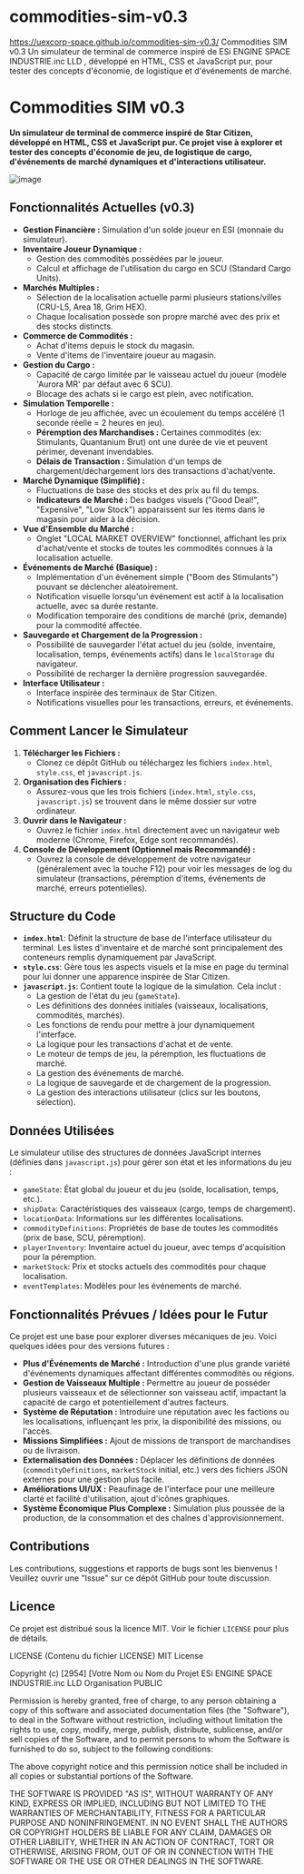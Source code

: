 # commodities-sim-v0.3
https://uexcorp-space.github.io/commodities-sim-v0.3/
 Commodities SIM v0.3 Un simulateur de terminal de commerce inspiré de ESi ENGINE SPACE INDUSTRIE.inc LLD , développé en HTML, CSS et JavaScript pur, pour tester des concepts d'économie, de logistique et d'événements de marché.


 # Commodities SIM v0.3

**Un simulateur de terminal de commerce inspiré de Star Citizen, développé en HTML, CSS et JavaScript pur. Ce projet vise à explorer et tester des concepts d'économie de jeu, de logistique de cargo, d'événements de marché dynamiques et d'interactions utilisateur.**

![image](https://github.com/user-attachments/assets/5f888b29-4d20-4075-a2bc-f41e3097dc01)
 <!-- Remplacez par une capture d'écran à jour de votre v0.3 si disponible -->

## Fonctionnalités Actuelles (v0.3)

*   **Gestion Financière :** Simulation d'un solde joueur en ESI (monnaie du simulateur).
*   **Inventaire Joueur Dynamique :**
    *   Gestion des commodités possédées par le joueur.
    *   Calcul et affichage de l'utilisation du cargo en SCU (Standard Cargo Units).
*   **Marchés Multiples :**
    *   Sélection de la localisation actuelle parmi plusieurs stations/villes (CRU-L5, Area 18, Grim HEX).
    *   Chaque localisation possède son propre marché avec des prix et des stocks distincts.
*   **Commerce de Commodités :**
    *   Achat d'items depuis le stock du magasin.
    *   Vente d'items de l'inventaire joueur au magasin.
*   **Gestion du Cargo :**
    *   Capacité de cargo limitée par le vaisseau actuel du joueur (modèle 'Aurora MR' par défaut avec 6 SCU).
    *   Blocage des achats si le cargo est plein, avec notification.
*   **Simulation Temporelle :**
    *   Horloge de jeu affichée, avec un écoulement du temps accéléré (1 seconde réelle = 2 heures en jeu).
    *   **Péremption des Marchandises :** Certaines commodités (ex: Stimulants, Quantanium Brut) ont une durée de vie et peuvent périmer, devenant invendables.
    *   **Délais de Transaction :** Simulation d'un temps de chargement/déchargement lors des transactions d'achat/vente.
*   **Marché Dynamique (Simplifié) :**
    *   Fluctuations de base des stocks et des prix au fil du temps.
    *   **Indicateurs de Marché :** Des badges visuels ("Good Deal!", "Expensive", "Low Stock") apparaissent sur les items dans le magasin pour aider à la décision.
*   **Vue d'Ensemble du Marché :**
    *   Onglet "LOCAL MARKET OVERVIEW" fonctionnel, affichant les prix d'achat/vente et stocks de toutes les commodités connues à la localisation actuelle.
*   **Événements de Marché (Basique) :**
    *   Implémentation d'un événement simple ("Boom des Stimulants") pouvant se déclencher aléatoirement.
    *   Notification visuelle lorsqu'un événement est actif à la localisation actuelle, avec sa durée restante.
    *   Modification temporaire des conditions de marché (prix, demande) pour la commodité affectée.
*   **Sauvegarde et Chargement de la Progression :**
    *   Possibilité de sauvegarder l'état actuel du jeu (solde, inventaire, localisation, temps, événements actifs) dans le `localStorage` du navigateur.
    *   Possibilité de recharger la dernière progression sauvegardée.
*   **Interface Utilisateur :**
    *   Interface inspirée des terminaux de Star Citizen.
    *   Notifications visuelles pour les transactions, erreurs, et événements.

## Comment Lancer le Simulateur

1.  **Télécharger les Fichiers :**
    *   Clonez ce dépôt GitHub ou téléchargez les fichiers `index.html`, `style.css`, et `javascript.js`.
2.  **Organisation des Fichiers :**
    *   Assurez-vous que les trois fichiers (`index.html`, `style.css`, `javascript.js`) se trouvent dans le même dossier sur votre ordinateur.
3.  **Ouvrir dans le Navigateur :**
    *   Ouvrez le fichier `index.html` directement avec un navigateur web moderne (Chrome, Firefox, Edge sont recommandés).
4.  **Console de Développement (Optionnel mais Recommandé) :**
    *   Ouvrez la console de développement de votre navigateur (généralement avec la touche F12) pour voir les messages de log du simulateur (transactions, péremption d'items, événements de marché, erreurs potentielles).

## Structure du Code

*   **`index.html`**: Définit la structure de base de l'interface utilisateur du terminal. Les listes d'inventaire et de marché sont principalement des conteneurs remplis dynamiquement par JavaScript.
*   **`style.css`**: Gère tous les aspects visuels et la mise en page du terminal pour lui donner une apparence inspirée de Star Citizen.
*   **`javascript.js`**: Contient toute la logique de la simulation. Cela inclut :
    *   La gestion de l'état du jeu (`gameState`).
    *   Les définitions des données initiales (vaisseaux, localisations, commodités, marchés).
    *   Les fonctions de rendu pour mettre à jour dynamiquement l'interface.
    *   La logique pour les transactions d'achat et de vente.
    *   Le moteur de temps de jeu, la péremption, les fluctuations de marché.
    *   La gestion des événements de marché.
    *   La logique de sauvegarde et de chargement de la progression.
    *   La gestion des interactions utilisateur (clics sur les boutons, sélection).

## Données Utilisées

Le simulateur utilise des structures de données JavaScript internes (définies dans `javascript.js`) pour gérer son état et les informations du jeu :

*   `gameState`: État global du joueur et du jeu (solde, localisation, temps, etc.).
*   `shipData`: Caractéristiques des vaisseaux (cargo, temps de chargement).
*   `locationData`: Informations sur les différentes localisations.
*   `commodityDefinitions`: Propriétés de base de toutes les commodités (prix de base, SCU, péremption).
*   `playerInventory`: Inventaire actuel du joueur, avec temps d'acquisition pour la péremption.
*   `marketStock`: Prix et stocks actuels des commodités pour chaque localisation.
*   `eventTemplates`: Modèles pour les événements de marché.

## Fonctionnalités Prévues / Idées pour le Futur

Ce projet est une base pour explorer diverses mécaniques de jeu. Voici quelques idées pour des versions futures :

*   **Plus d'Événements de Marché :** Introduction d'une plus grande variété d'événements dynamiques affectant différentes commodités ou régions.
*   **Gestion de Vaisseaux Multiple :** Permettre au joueur de posséder plusieurs vaisseaux et de sélectionner son vaisseau actif, impactant la capacité de cargo et potentiellement d'autres facteurs.
*   **Système de Réputation :** Introduire une réputation avec les factions ou les localisations, influençant les prix, la disponibilité des missions, ou l'accès.
*   **Missions Simplifiées :** Ajout de missions de transport de marchandises ou de livraison.
*   **Externalisation des Données :** Déplacer les définitions de données (`commodityDefinitions`, `marketStock` initial, etc.) vers des fichiers JSON externes pour une gestion plus facile.
*   **Améliorations UI/UX :** Peaufinage de l'interface pour une meilleure clarté et facilité d'utilisation, ajout d'icônes graphiques.
*   **Système Économique Plus Complexe :** Simulation plus poussée de la production, de la consommation et des chaînes d'approvisionnement.

## Contributions

Les contributions, suggestions et rapports de bugs sont les bienvenus ! Veuillez ouvrir une "Issue" sur ce dépôt GitHub pour toute discussion.

## Licence

Ce projet est distribué sous la licence MIT. Voir le fichier `LICENSE` pour plus de détails.

LICENSE (Contenu du fichier LICENSE)
MIT License

Copyright (c) [2954] [Votre Nom ou Nom du Projet 
ESi ENGINE SPACE INDUSTRIE.inc LLD
Organisation PUBLIC

Permission is hereby granted, free of charge, to any person obtaining a copy
of this software and associated documentation files (the "Software"), to deal
in the Software without restriction, including without limitation the rights
to use, copy, modify, merge, publish, distribute, sublicense, and/or sell
copies of the Software, and to permit persons to whom the Software is
furnished to do so, subject to the following conditions:

The above copyright notice and this permission notice shall be included in all
copies or substantial portions of the Software.

THE SOFTWARE IS PROVIDED "AS IS", WITHOUT WARRANTY OF ANY KIND, EXPRESS OR
IMPLIED, INCLUDING BUT NOT LIMITED TO THE WARRANTIES OF MERCHANTABILITY,
FITNESS FOR A PARTICULAR PURPOSE AND NONINFRINGEMENT. IN NO EVENT SHALL THE
AUTHORS OR COPYRIGHT HOLDERS BE LIABLE FOR ANY CLAIM, DAMAGES OR OTHER
LIABILITY, WHETHER IN AN ACTION OF CONTRACT, TORT OR OTHERWISE, ARISING FROM,
OUT OF OR IN CONNECTION WITH THE SOFTWARE OR THE USE OR OTHER DEALINGS IN THE
SOFTWARE.
